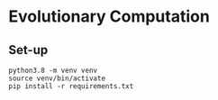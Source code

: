 # Evolutionary Computation

## Set-up
```shell
python3.8 -m venv venv
source venv/bin/activate
pip install -r requirements.txt
```
